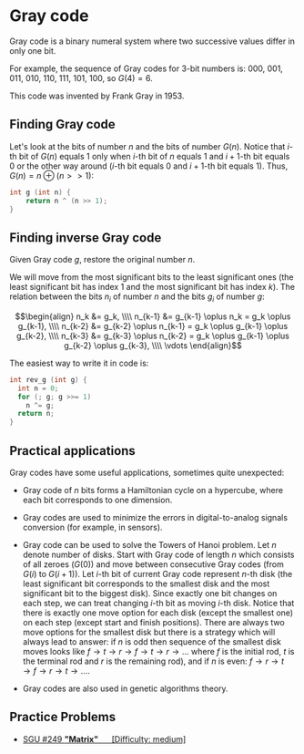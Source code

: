 <!--?title Gray Code-->

# Gray code

Gray code is a binary numeral system where two successive values differ in only one bit. 

For example, the sequence of Gray codes for 3-bit numbers is: 000, 001, 011, 010, 110, 111, 101, 100, so $G(4) = 6$.

This code was invented by Frank Gray in 1953.

## Finding Gray code

Let's look at the bits of number $n$ and the bits of number $G(n)$. Notice that $i$-th bit of $G(n)$ equals 1 only when $i$-th bit of $n$ equals 1 and $i + 1$-th bit equals 0 or the other way around ($i$-th bit equals 0 and $i + 1$-th bit equals 1). Thus, $G(n) = n \oplus (n >> 1)$:  

```cpp
int g (int n) {
    return n ^ (n >> 1);
}
```

## Finding inverse Gray code

Given Gray code $g$, restore the original number $n$.

We will move from the most significant bits to the least significant ones (the least significant bit has index 1 and the most significant bit has index $k$). The relation between the bits $n_i$ of number $n$ and the bits $g_i$ of number $g$:

$$\begin{align}
  n_k &= g_k, \\\\
  n_{k-1} &= g_{k-1} \oplus n_k = g_k \oplus g_{k-1}, \\\\
  n_{k-2} &= g_{k-2} \oplus n_{k-1} = g_k \oplus g_{k-1} \oplus g_{k-2}, \\\\
  n_{k-3} &= g_{k-3} \oplus n_{k-2} = g_k \oplus g_{k-1} \oplus g_{k-2} \oplus g_{k-3}, \\\\
  \vdots
\end{align}$$

The easiest way to write it in code is:

```cpp
int rev_g (int g) {
  int n = 0;
  for (; g; g >>= 1)
    n ^= g;
  return n;
}
```

## Practical applications
Gray codes have some useful applications, sometimes quite unexpected:

*   Gray code of $n$ bits forms a Hamiltonian cycle on a hypercube, where each bit corresponds to one dimension. 

*   Gray codes are used to minimize the errors in digital-to-analog signals conversion (for example, in sensors). 

*   Gray code can be used to solve the Towers of Hanoi problem.
    Let $n$ denote number of disks. Start with Gray code of length $n$ which
    consists of all zeroes ($G(0)$) and move between consecutive Gray codes (from $G(i)$ to $G(i+1)$).
    Let $i$-th bit of current Gray code represent $n$-th disk 
    (the least significant bit corresponds to the smallest disk and the most significant bit to the biggest disk). 
    Since exactly one bit changes on each step, we can treat changing $i$-th bit as moving $i$-th disk.
    Notice that there is exactly one move option for each disk (except the smallest one) on each step (except start and finish positions).
    There are always two move options for the smallest disk but there is a strategy which will always lead to answer:
    if $n$ is odd then sequence of the smallest disk moves looks like $f \to t \to r \to f \to t \to r \to ...$
    where $f$ is the initial rod, $t$ is the terminal rod and $r$ is the remaining rod), and 
    if $n$ is even: $f \to r \to t \to f \to r \to t \to ...$.

*   Gray codes are also used in genetic algorithms theory.


## Practice Problems
*   <a href="http://codeforces.com/problemsets/acmsguru/problem/99999/249">SGU #249 <b>"Matrix"</b> &nbsp;&nbsp;&nbsp;&nbsp; [Difficulty: medium]</a>
